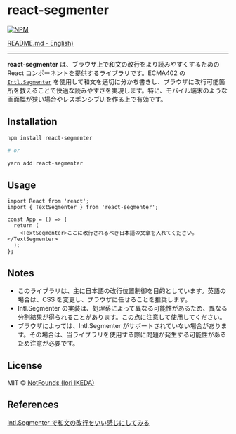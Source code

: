 # react-segmenter

[![NPM](https://img.shields.io/npm/v/react-segmenter.svg)](https://www.npmjs.com/package/react-segmenter)

[README.md - English)](/README.md)

---

**react-segmenter** は、ブラウザ上で和文の改行をより読みやすくするための React コンポーネントを提供するライブラリです。ECMA402 の [`Intl.Segmenter`](https://github.com/tc39/proposal-intl-segmenter) を使用して和文を適切に分かち書きし、ブラウザに改行可能箇所を教えることで快適な読みやすさを実現します。特に、モバイル端末のような画面幅が狭い場合やレスポンシブUIを作る上で有効です。


## Installation

```bash
npm install react-segmenter

# or

yarn add react-segmenter
```


## Usage

```tsx
import React from 'react';
import { TextSegmenter } from 'react-segmenter';

const App = () => {
  return (
    <TextSegmenter>ここに改行されるべき日本語の文章を入れてください。</TextSegmenter>
  );
};
```


## Notes

- このライブラリは、主に日本語の改行位置制御を目的としています。英語の場合は、CSS を変更し、ブラウザに任せることを推奨します。
- Intl.Segmenter の実装は、処理系によって異なる可能性があるため、異なる分割結果が得られることがあります。この点に注意して使用してください。
- ブラウザによっては、Intl.Segmenter がサポートされていない場合があります。その場合は、当ライブラリを使用する際に問題が発生する可能性があるため注意が必要です。


## License

MIT © [NotFounds (Iori IKEDA)](https://github.com/NotFounds)


## References

[Intl.Segmenter で和文の改行をいい感じにしてみる](https://zenn.dev/notfounds/articles/58c465d4029dc1)
